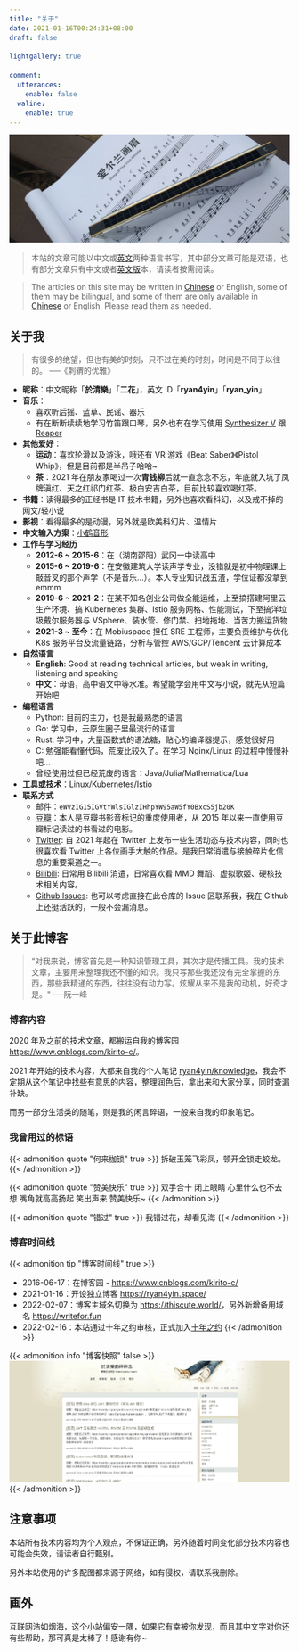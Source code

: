 ```yaml
---
title: "关于"
date: 2021-01-16T00:24:31+08:00
draft: false

lightgallery: true

comment:
  utterances:
    enable: false
  waline:
    enable: true
---
```


![口琴](harmonica.webp)

>本站的文章可能以中文或[英文](https://thiscute.world/en/)两种语言书写，其中部分文章可能是双语，也有部分文章只有中文或者[英文版](https://thiscute.world/en/)本，请读者按需阅读。

>The articles on this site may be written in [Chinese](https://thiscute.world/zh-cn/) or English, some of them may be bilingual, and some of them are only available in [Chinese](https://thiscute.world/zh-cn/) or English. Please read them as needed.

## 关于我

>有很多的绝望，但也有美的时刻，只不过在美的时刻，时间是不同于以往的。 ──《刺猬的优雅》

- **昵称**：中文昵称「**於清樂**」「**二花**」，英文 ID「**ryan4yin**」「**ryan_yin**」
- **音乐**：
  - 喜欢听后摇、蓝草、民谣、器乐
  - 有在断断续续地学习竹笛跟口琴，另外也有在学习使用 [Synthesizer V](https://dreamtonics.com/en/synthesizerv/) 跟 [Reaper](https://www.reaper.fm)
- **其他爱好**：
  - **运动**：喜欢轮滑以及游泳，哦还有 VR 游戏《Beat Saber》《Pistol Whip》，但是目前都是半吊子哈哈~
  - **茶**：2021 年在朋友家喝过一次**青钱柳**后就一直念念不忘，年底就入坑了凤牌滇红、天之红祁门红茶、极白安吉白茶，目前比较喜欢喝红茶。
- **书籍**：读得最多的正经书是 IT 技术书籍，另外也喜欢看科幻，以及戒不掉的网文/轻小说
- **影视**：看得最多的是动漫，另外就是欧美科幻片、温情片
- **中文输入方案**：[小鹤音形](https://flypy.com/)
- **工作与学习经历**
  - **2012-6 ~ 2015-6**：在（湖南邵阳）武冈一中读高中
  - **2015-6 ~ 2019-6**：在安徽建筑大学读声学专业，没错就是初中物理课上敲音叉的那个声学（不是音乐...）。本人专业知识战五渣，学位证都没拿到 emmm
  - **2019-6 ~ 2021-2**：在某不知名创业公司做全能运维，上至搞搭建阿里云生产环境、搞 Kubernetes 集群、Istio 服务网格、性能测试，下至搞洋垃圾戴尔服务器与 VSphere、装水管、修门禁、扫地拖地、当苦力搬运货物
  - **2021-3 ~ 至今**：在 Mobiuspace 担任 SRE 工程师，主要负责维护与优化 K8s 服务平台及流量链路，分析与管控 AWS/GCP/Tencent 云计算成本
- **自然语言**
  - **English**: Good at reading technical articles, but weak in writing, listening and speaking
  - **中文**：母语，高中语文中等水准。希望能学会用中文写小说，就先从短篇开始吧
- **编程语言**
  - Python: 目前的主力，也是我最熟悉的语言
  - Go: 学习中，云原生圈子里最流行的语言
  - Rust: 学习中，大量函数式的语法糖，贴心的编译器提示，感觉很好用
  - C: 勉强能看懂代码，荒废比较久了。在学习 Nginx/Linux 的过程中慢慢补吧...
  - 曾经使用过但已经荒废的语言：Java/Julia/Mathematica/Lua
- **工具或技术**：Linux/Kubernetes/Istio
- **联系方式**
  - 邮件：`eWVzIG15IGVtYWlsIGlzIHhpYW95aW5fY0BxcS5jb20K`
  - [豆瓣](https://www.douban.com/people/kirito_c)：本人是豆瓣书影音标记的重度使用者，从 2015 年以来一直使用豆瓣标记读过的书看过的电影。
  - [Twitter](https://twitter.com/ryan4yin): 自 2021 年起在 Twitter 上发布一些生活动态与技术内容，同时也很喜欢看 Twitter 上各位画手大触的作品。是我日常消遣与接触碎片化信息的重要渠道之一。
  - [Bilibili](https://space.bilibili.com/12278805): 日常用 Bilibili 消遣，日常喜欢看 MMD 舞蹈、虚拟歌姬、硬核技术相关内容。
  - [Github Issues](https://github.com/ryan4yin/thiscute.world/issues): 也可以考虑直接在此仓库的 Issue 区联系我，我在 Github 上还挺活跃的，一般不会漏消息。

## 关于此博客

>“对我来说，博客首先是一种知识管理工具，其次才是传播工具。我的技术文章，主要用来整理我还不懂的知识。我只写那些我还没有完全掌握的东西，那些我精通的东西，往往没有动力写。炫耀从来不是我的动机，好奇才是。"   ──阮一峰

### 博客内容

2020 年及之前的技术文章，都搬运自我的博客园 <https://www.cnblogs.com/kirito-c/>。

2021 年开始的技术内容，大都来自我的个人笔记 [ryan4yin/knowledge](https://github.com/ryan4yin/knowledge)，我会不定期从这个笔记中找些有意思的内容，整理润色后，拿出来和大家分享，同时查漏补缺。

而另一部分生活类的随笔，则是我的闲言碎语，一般来自我的印象笔记。

### 我曾用过的标语

{{< admonition quote "何来枷锁" true >}}
拆破玉笼飞彩凤，顿开金锁走蛟龙。
{{< /admonition >}}

{{< admonition quote "赞美快乐" true >}}
双手合十 闭上眼睛 心里什么也不去想 嘴角就高高扬起 笑出声来 赞美快乐~
{{< /admonition >}}

{{< admonition quote "错过" true >}}
我错过花，却看见海
{{< /admonition >}}

### 博客时间线

{{< admonition tip "博客时间线" true >}}
- 2016-06-17：在博客园 - <https://www.cnblogs.com/kirito-c/>
- 2021-01-16：开设独立博客 <https://ryan4yin.space/>
- 2022-02-07：博客主域名切换为 <https://thiscute.world/>，另外新增备用域名 <https://writefor.fun>
- 2022-02-16：本站通过十年之约审核，正式加入[十年之约](https://foreverblog.cn/)
{{< /admonition >}}

{{< admonition info "博客快照" false >}}
![](/images/about/cnblog-2020-01-21.webp "博客园快照")
{{< /admonition >}}

## 注意事项

本站所有技术内容均为个人观点，不保证正确，另外随着时间变化部分技术内容也可能会失效，请读者自行甄别。

另外本站使用的许多配图都来源于网络，如有侵权，请联系我删除。

## 画外

互联网浩如烟海，这个小站偏安一隅，如果它有幸被你发现，而且其中文字对你还有些帮助，那可真是太棒了！感谢有你~

